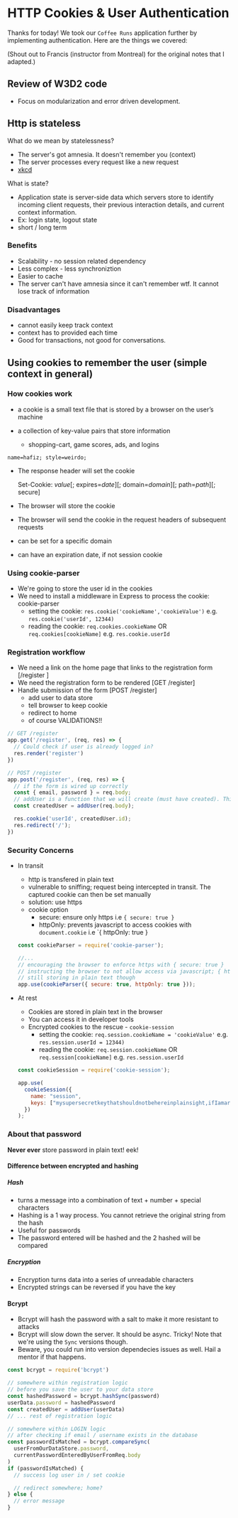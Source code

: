 HTTP Cookies & User Authentication
===

Thanks for today! We took our `Coffee Runs` application further by implementing authentication. Here are the things we covered:

(Shout out to Francis (instructor from Montreal) for the original notes that I adapted.)

## Review of W3D2 code
- Focus on modularization and error driven development.

## Http is stateless

What do we mean by statelessness?

- The server's got amnesia. It doesn't remember you (context)
- The server processes every request like a new request
- [xkcd](https://xkcd.com/869/)

What is state?

- Application state is server-side data which servers store to identify incoming client requests, their previous interaction details, and current context information.
- Ex: login state, logout state
- short / long term

### Benefits

- Scalability - no session related dependency
- Less complex - less synchroniztion
- Easier to cache
- The server can't have amnesia since it can't remember wtf. It cannot lose track of information

### Disadvantages

- cannot easily keep track context
- context has to provided each time
- Good for transactions, not good for conversations.

## Using cookies to remember the user (simple context in general)

### How cookies work

- a cookie is a small text file that is stored by a browser on the user’s machine

- a collection of key-value pairs that store information
  - shopping-cart, game scores, ads, and logins

`name=hafiz; style=weirdo;`

- The response header will set the cookie

  Set-Cookie: <em>value</em>[; expires=<em>date</em>][; domain=<em>domain</em>][; path=<em>path</em>][; secure]

- The browser will store the cookie
- The browser will send the cookie in the request headers of subsequent requests
- can be set for a specific domain
- can have an expiration date, if not session cookie

### Using cookie-parser

- We're going to store the user id in the cookies
- We need to install a middleware in Express to process the cookie: cookie-parser
  - setting the cookie: `res.cookie('cookieName','cookieValue')` e.g. `res.cookie('userId', 12344)`
  - reading the cookie: `req.cookies.cookieName` OR `req.cookies[cookieName]` e.g. `res.cookie.userId`

### Registration workflow
  - We need a link on the home page that links to the registration form [/register ]
  - We need the registration form to be rendered [GET /register]
  - Handle submission of the form [POST /register]
    + add user to data store
    + tell browser to keep cookie
    + redirect to home
    + of course VALIDATIONS!!

```js
// GET /register
app.get('/register', (req, res) => {
  // Could check if user is already logged in?
  res.render('register')
})

// POST /register
app.post('/register', (req, res) => {
  // if the form is wired up correctly
  const { email, password } = req.body;
  // addUser is a function that we will create (must have created). This function contains the logic to add user into our data store
  const createdUser = addUser(req.body);

  res.cookie('userId', createdUser.id);
  res.redirect('/');
})
```

### Security Concerns

- In transit
  + http is transfered in plain text
  + vulnerable to sniffing; request being intercepted in transit. The captured cookie can then be set manually
  + solution: use https
  + cookie option
    - secure: ensure only https i.e `{ secure: true }`
    - httpOnly: prevents javascript to access cookies with `document.cookie` i.e `{ httpOnly: true }

  ```js
  const cookieParser = require('cookie-parser');

  //...
  // encouraging the browser to enforce https with { secure: true }
  // instructing the browser to not allow access via javascript; { httpOnly: true }
  // still storing in plain text though
  app.use(cookieParser({ secure: true, httpOnly: true }));
  ```

- At rest
  + Cookies are stored in plain text in the browser
  + You can access it in developer tools
  + Encrypted cookies to the rescue - `cookie-session`
    - setting the cookie: `req.session.cookieName = 'cookieValue'` e.g. `res.session.userId = 12344)`
    - reading the cookie: `req.session.cookieName` OR `req.session[cookieName]` e.g. `res.session.userId`

  ```js
  const cookieSession = require('cookie-session');

  app.use(
    cookieSession({
      name: "session",
      keys: ["mysupersecretkeythatshouldnotbehereinplainsight,ifIamarealdeveloper!"]
    })
  );
  ```

### About that password
**Never ever** store password in plain text! eek!

#### Difference between encrypted and hashing

##### Hash

- turns a message into a combination of text + number + special characters
- Hashing is a 1 way process. You cannot retrieve the original string from the hash
- Useful for passwords
- The password entered will be hashed and the 2 hashed will be compared

##### Encryption

- Encryption turns data into a series of unreadable characters
- Encrypted strings can be reversed if you have the key

#### Bcrypt

- Bcrypt will hash the password with a salt to make it more resistant to attacks
- Bcrypt will slow down the server. It should be async. Tricky! Note that we're using the `Sync` versions though.
- Beware, you could run into version dependecies issues as well. Hail a mentor if that happens.

```js
const bcrypt = require('bcrypt')

// somewhere within registration logic
// before you save the user to your data store
const hashedPassword = bcrypt.hashSync(password)
userData.password = hashedPassword
const createdUser = addUser(userData)
// ... rest of registration logic

// somewhere within LOGIN logic
// after checking if email / username exists in the database
const passwordIsMatched = bcrypt.compareSync(
  userFromOurDataStore.password,
  currentPasswordEnteredByUserFromReq.body
)
if (passwordIsMatched) {
  // success log user in / set cookie

  // redirect somewhere; home?
} else {
  // error message
}
```